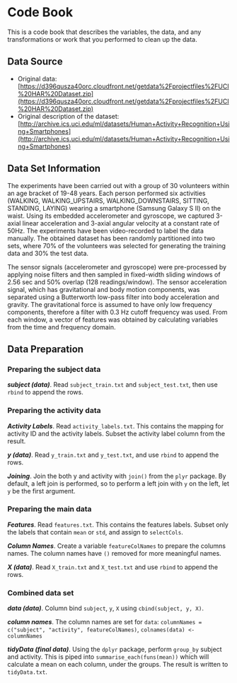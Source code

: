 # Code Book
This is a code book that describes the variables, the data, and any transformations or work that you performed to clean up the data.

## Data Source
* Original data: [https://d396qusza40orc.cloudfront.net/getdata%2Fprojectfiles%2FUCI%20HAR%20Dataset.zip](https://d396qusza40orc.cloudfront.net/getdata%2Fprojectfiles%2FUCI%20HAR%20Dataset.zip)
* Original description of the dataset: [http://archive.ics.uci.edu/ml/datasets/Human+Activity+Recognition+Using+Smartphones](http://archive.ics.uci.edu/ml/datasets/Human+Activity+Recognition+Using+Smartphones)

## Data Set Information

The experiments have been carried out with a group of 30 volunteers within an age bracket of 19-48 years. Each person performed six activities (WALKING, WALKING_UPSTAIRS, WALKING_DOWNSTAIRS, SITTING, STANDING, LAYING) wearing a smartphone (Samsung Galaxy S II) on the waist. Using its embedded accelerometer and gyroscope, we captured 3-axial linear acceleration and 3-axial angular velocity at a constant rate of 50Hz. The experiments have been video-recorded to label the data manually. The obtained dataset has been randomly partitioned into two sets, where 70% of the volunteers was selected for generating the training data and 30% the test data. 

The sensor signals (accelerometer and gyroscope) were pre-processed by applying noise filters and then sampled in fixed-width sliding windows of 2.56 sec and 50% overlap (128 readings/window). The sensor acceleration signal, which has gravitational and body motion components, was separated using a Butterworth low-pass filter into body acceleration and gravity. The gravitational force is assumed to have only low frequency components, therefore a filter with 0.3 Hz cutoff frequency was used. From each window, a vector of features was obtained by calculating variables from the time and frequency domain. 

## Data Preparation

### Preparing the subject data
***subject (data)***. Read `subject_train.txt` and `subject_test.txt`, then use `rbind` to append the rows.

### Preparing the activity data
***Activity Labels***. Read `activity_labels.txt`. This contains the mapping for activity ID and the activity labels. Subset the activity label column from the result.

***y (data)***. Read `y_train.txt` and `y_test.txt`, and use `rbind` to append the rows.

***Joining***. Join the both y and activity with `join()` from the `plyr` package. By default, a left join is performed, so to perform a left join with `y` on the left, let `y` be the first argument. 

### Preparing the main data

***Features***. Read `features.txt`. This contains the features labels.
Subset only the labels that contain `mean` or `std`, and assign to `selectCols`.

***Column Names***. Create a variable `featureColNames` to prepare the columns names. The column names have `()` removed for more meaningful names.

***X (data)***. Read `X_train.txt` and `X_test.txt` and use `rbind` to append the rows.

### Combined data set
***data (data)***. Column bind `subject`, `y`, `X` using `cbind(subject, y, X)`.

***column names***. The column names are set for `data`: 
`columnNames = c("subject", "activity", featureColNames)`, 
`colnames(data) <- columnNames`

***tidyData (final data)***. Using the `dplyr` package, perform `group_by` subject and activity. This is piped into `summarise_each(funs(mean))` which will calculate a mean on each column, under the groups. The result is written to `tidyData.txt`.
